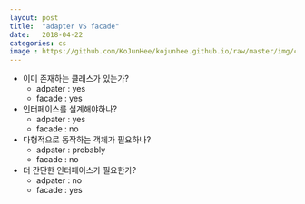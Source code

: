 ```yaml
---
layout: post
title:  "adapter VS facade"
date:   2018-04-22
categories: cs
image : https://github.com/KoJunHee/kojunhee.github.io/raw/master/img/cs_img.jpg
---
```


- 이미 존재하는 클래스가 있는가?
  - adpater : yes
  - facade : yes
- 인터페이스를 설계해야하나?
  - adpater : yes
  - facade : no
- 다형적으로 동작하는 객체가 필요하나?
  - adpater : probably
  - facade : no
- 더 간단한 인터페이스가 필요한가?
  - adpater : no
  - facade : yes

